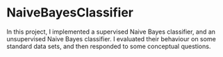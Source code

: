 # NaiveBayesClassifier

In this project, I implemented a supervised Naive Bayes classifier, and an unsupervised Naive Bayes classifier. I evaluated their behaviour on some standard data sets, and then responded to some conceptual questions.
